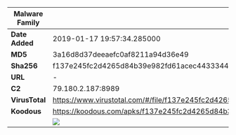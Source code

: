 | Malware Family | SpyNote                                                      |
| -------------- | ------------------------------------------------------------ |
| **Date Added** | 2019-01-17 19:57:34.285000                                                   |
| **MD5**        | 3a16d8d37deeaefc0af8211a94d36e49                             |
| **Sha256**     | f137e245fc2d4265d84b39e982fd61acec4433344c74caf3e6f7e43a9595c525 |
| **URL**        | -                                                            |
| **C2**         | 79.180.2.187:8989 |
| **VirusTotal** | https://www.virustotal.com/#/file/f137e245fc2d4265d84b39e982fd61acec4433344c74caf3e6f7e43a9595c525/detection |
| **Koodous**    | https://koodous.com/apks/f137e245fc2d4265d84b39e982fd61acec4433344c74caf3e6f7e43a9595c525 |
|                | ![](../assets/f137e245fc2d4265d84b39e982fd61acec4433344c74caf3e6f7e43a9595c525.png) |